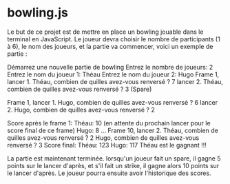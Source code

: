 # bowling.js

Le but de ce projet est de mettre en place un bowling jouable dans le terminal en JavaScript.
Le joueur devra choisir le nombre de participants (1 à 6),
le nom des joueurs,
et la partie va commencer,
voici un exemple de partie :


Démarrez une nouvelle partie de bowling
Entrez le nombre de joueurs: 2
Entrez le nom du joueur 1: Théau
Entrez le nom du joueur 2: Hugo
Frame 1, lancer 1.
Théau, combien de quilles avez-vous renversé ? 7
         lancer 2.
Théau, combien de quilles avez-vous renversé ? 3 (Spare)

Frame 1, lancer 1.
Hugo, combien de quilles avez-vous renversé ? 6
         lancer 2.
Hugo, combien de quilles avez-vous renversé ? 2

Score après le frame 1:
Théau: 10 (en attente du prochain lancer pour le score final de ce frame)
Hugo: 8
...
Frame 10, lancer 2.
Théau, combien de quilles avez-vous renversé ? 2
Hugo, combien de quilles avez-vous renversé ? 3
Score final:
Théau: 123
Hugo: 117
Théau est le gagnant !!!

La partie est maintenant terminée.
lorsqu'un joueur fait un spare,
il gagne 5 points sur le lancer d'après,
et s'il fait un strike,
il gagne alors 10 points sur le lancer d'après.
Le joueur pourra ensuite avoir l'historique des scores.